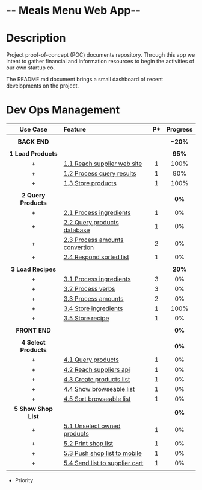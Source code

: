 # -- Meals Menu Web App--
Description
===========
Project proof-of-concept (POC) documents repository. Through this app we intent to gather financial and information resources to begin the activities of our own startup co.

The README.md document brings a small dashboard of recent developments on the project.

Dev Ops Management
==================

| Use Case | Feature | P* | Progress |
| :---: | :--- | :---: | :---: |
| |
| **BACK END** | | | **~20%** |
| |
| **1 Load Products** | | | **95%** |
| + | [1.1 Reach supplier web site](https://github.com/PaulDepraz/firma_poc/issues/1) | 1 | 100% |
| + | [1.2 Process query results](https://github.com/PaulDepraz/firma_poc/issues/2) | 1 | 90% |
| + | [1.3 Store products](https://github.com/PaulDepraz/firma_poc/issues/3) | 1 | 100% |
| |
| **2 Query Products** | | | **0%** |
| + | [2.1 Process ingredients](https://github.com/PaulDepraz/firma_poc/issues/4) | 1 | 0% |
| + | [2.2 Query products database](https://github.com/PaulDepraz/firma_poc/issues/5) | 1 | 0% |
| + | [2.3 Process amounts convertion](https://github.com/PaulDepraz/firma_poc/issues/6) | 2 | 0% |
| + | [2.4 Respond sorted list](https://github.com/PaulDepraz/firma_poc/issues/7) | 1 | 0% |
| |
| **3 Load Recipes** | | | **20%** |
| + | [3.1 Process ingredients](https://github.com/PaulDepraz/firma_poc/issues/9) | 3 | 0% |
| + | [3.2 Process verbs](https://github.com/PaulDepraz/firma_poc/issues/10) | 3 | 0% |
| + | [3.3 Process amounts](https://github.com/PaulDepraz/firma_poc/issues/11) | 2 | 0% |
| + | [3.4 Store ingredients](https://github.com/PaulDepraz/firma_poc/issues/12) | 1 | 100% |
| + | [3.5 Store recipe](https://github.com/PaulDepraz/firma_poc/issues/13) | 1 | 0% |
| |
| **FRONT END** | | | **0%** |
| |
| **4 Select Products** | | | **0%** |
| + | [4.1 Query products](https://github.com/PaulDepraz/firma_poc/issues/14) | 1 | 0% |
| + | [4.2 Reach suppliers api](https://github.com/PaulDepraz/firma_poc/issues/8) | 1 | 0% |
| + | [4.3 Create products list](https://github.com/PaulDepraz/firma_poc/issues/15) | 1 | 0% |
| + | [4.4 Show browseable list](https://github.com/PaulDepraz/firma_poc/issues/16) | 1 | 0% |
| + | [4.5 Sort browseable list](https://github.com/PaulDepraz/firma_poc/issues/17) | 1 | 0% |
| **5 Show Shop List** | | | **0%** |
| + | [5.1 Unselect owned products](https://github.com/PaulDepraz/firma_poc/issues/18) | 1 | 0% |
| + | [5.2 Print shop list](https://github.com/PaulDepraz/firma_poc/issues/19) | 1 | 0% |
| + | [5.3 Push shop list to mobile](https://github.com/PaulDepraz/firma_poc/issues/20) | 1 | 0% |
| + | [5.4 Send list to supplier cart](https://github.com/PaulDepraz/firma_poc/issues/20) | 1 | 0% |
| |
* Priority
